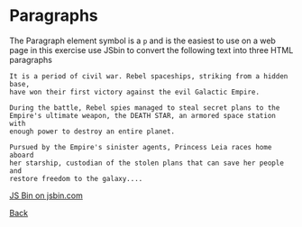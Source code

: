 # Paragraphs

The Paragraph element symbol is a `p` and is the easiest to use on a web page in this exercise use JSbin to convert the following text into three HTML paragraphs

```
It is a period of civil war. Rebel spaceships, striking from a hidden base,
have won their first victory against the evil Galactic Empire.

During the battle, Rebel spies managed to steal secret plans to the
Empire's ultimate weapon, the DEATH STAR, an armored space station with
enough power to destroy an entire planet.

Pursued by the Empire's sinister agents, Princess Leia races home aboard
her starship, custodian of the stolen plans that can save her people and
restore freedom to the galaxy....
```

<a class="jsbin-embed" href="http://jsbin.com/famivu/5/embed?html,output">JS Bin on jsbin.com</a>

[Back](/1-hello-world/)
